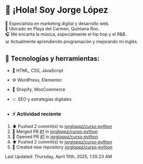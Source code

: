 # 👋 ¡Hola! Soy Jorge López  

🚀 Especialista en marketing digital y desarrollo web.  
📍 Ubicado en Playa del Carmen, Quintana Roo.  
🎧 Me encanta la música, especialmente el hip hop y el R&B.  
📊 Actualmente aprendiendo programación y mejorando mi inglés.  

## 🌟 Tecnologías y herramientas:
- 📌 HTML, CSS, JavaScript
- ⚙️ WordPress, Elementor
- 🛒 Shopify, WooCommerce
- 📈 SEO y estrategias digitales

- ### :zap: Actividad reciente
<!--RECENT_ACTIVITY:start-->
1. ⬆️ Pushed 2 commit(s) to [jorgloppz/curso-python](https://github.com/jorgloppz/curso-python)
2. 🎉 Merged PR [#1](https://github.com/jorgloppz/curso-python/pull/1) in [jorgloppz/curso-python](https://github.com/jorgloppz/curso-python)
3. 💪 Opened PR [#1](https://github.com/jorgloppz/curso-python/pull/1) in [jorgloppz/curso-python](https://github.com/jorgloppz/curso-python)
4. ⬆️ Pushed 2 commit(s) to [jorgloppz/curso-python](https://github.com/jorgloppz/curso-python)
5. 📔 Created new repository [jorgloppz/curso-python](https://github.com/jorgloppz/curso-python)
<!--RECENT_ACTIVITY:end-->
<!--RECENT_ACTIVITY:last_update-->
Last Updated: Thursday, April 10th, 2025, 1:55:23 AM
<!--RECENT_ACTIVITY:last_update_end-->
